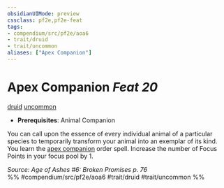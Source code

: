 ```yaml
---
obsidianUIMode: preview
cssclass: pf2e,pf2e-feat
tags:
- compendium/src/pf2e/aoa6
- trait/druid
- trait/uncommon
aliases: ["Apex Companion"]
---
```

# Apex Companion  *Feat 20*  
[druid](../../Rules/traits/druid.md)  [uncommon](../../Rules/traits/uncommon.md)  

- **Prerequisites**: Animal Companion

You can call upon the essence of every individual animal of a particular species to temporarily transform your animal into an exemplar of its kind. You learn the [apex companion](../spells/apex-companion-aoa6.md) order spell. Increase the number of Focus Points in your focus pool by 1.

*Source: Age of Ashes #6: Broken Promises p. 76*  
%% #compendium/src/pf2e/aoa6 #trait/druid #trait/uncommon %%